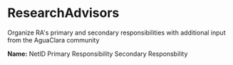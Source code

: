 # ResearchAdvisors
Organize RA's primary and secondary responsibilities with additional input from the AguaClara community

**Name:**
NetID
Primary Responsibility
 Secondary Responsbility
